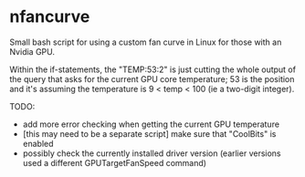 # nfancurve
Small bash script for using a custom fan curve in Linux for those with an Nvidia GPU.

Within the if-statements, the "TEMP:53:2" is just cutting the whole output of the query that asks for the current GPU core temperature; 53 is the position and it's assuming the temperature is 9 < temp < 100 (ie a two-digit integer).

TODO:
- add more error checking when getting the current GPU temperature
- [this may need to be a separate script] make sure that "CoolBits" is enabled
- possibly check the currently installed driver version (earlier versions used a different GPUTargetFanSpeed command)
